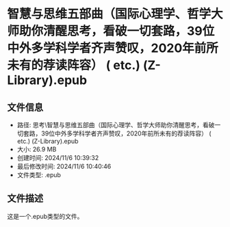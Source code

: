 ﻿# 智慧与思维五部曲（国际心理学、哲学大师助你清醒思考，看破一切套路，39位中外多学科学者齐声赞叹，2020年前所未有的荐读阵容） ( etc.) (Z-Library).epub

## 文件信息
- 路径: 思考\智慧与思维五部曲（国际心理学、哲学大师助你清醒思考，看破一切套路，39位中外多学科学者齐声赞叹，2020年前所未有的荐读阵容） ( etc.) (Z-Library).epub
- 大小: 26.9 MB
- 创建时间: 2024/11/6 10:39:32
- 最后修改时间: 2024/11/6 10:40:46
- 文件类型: .epub

## 文件描述
这是一个.epub类型的文件。

